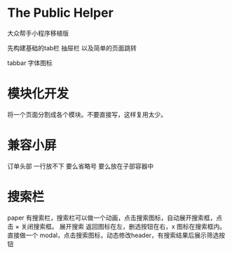 # The Public Helper 
大众帮手小程序移植版

先构建基础的tab栏 抽屉栏 以及简单的页面跳转

tabbar 字体图标


# 模块化开发
将一个页面分割成各个模块。不要直接写，这样复用太少。

# 兼容小屏
订单头部 一行放不下 要么省略号 要么放在子部容器中


# 搜索栏
paper 有搜索栏，搜索栏可以做一个动画，点击搜索图标，自动展开搜索框，点击 × 关闭搜索框。
展开搜索 返回图标在左，删选按钮在右，x 图标在搜索框内。
直接做一个 modal，点击搜索图标，动态修改header，有搜索结果后展示筛选按钮


